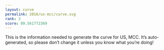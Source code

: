 ```yaml
---
layout: curve
permalink: 2016/us-mcc/curve.svg
rank: 2
score: 89.561772369
---
```


This is the information needed to generate the curve for US, MCC. It’s
auto-generated, so please don’t change it unless you know what you’re
doing!
